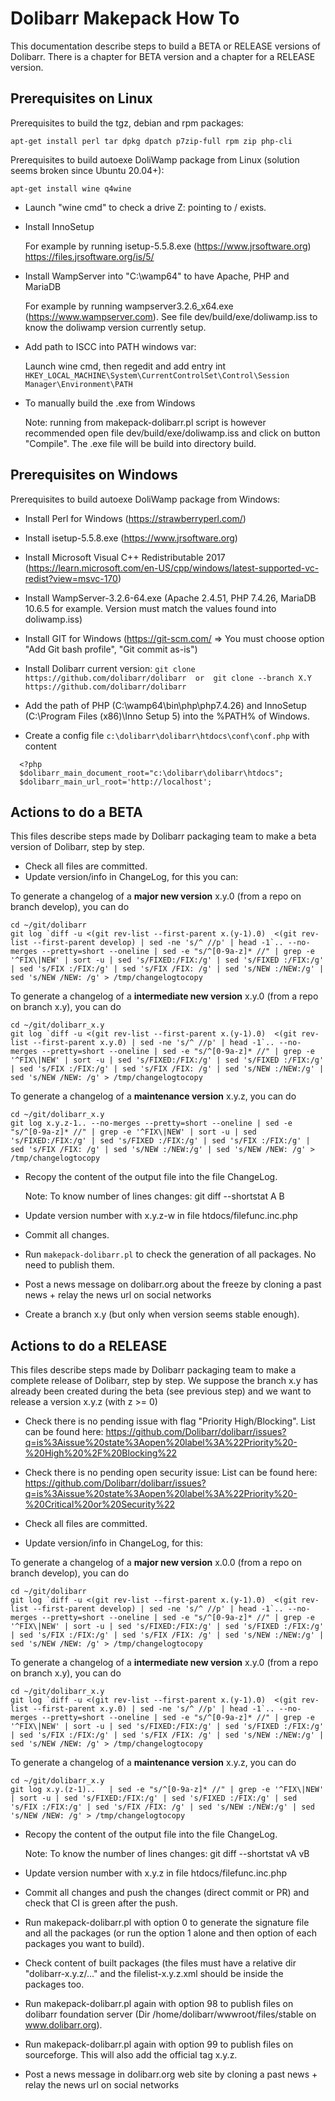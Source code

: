 # Dolibarr Makepack How To

This documentation describe steps to build a BETA or RELEASE versions of Dolibarr.
There is a chapter for BETA version and a chapter for a RELEASE version.


## Prerequisites on Linux

Prerequisites to build the tgz, debian and rpm packages:

`apt-get install perl tar dpkg dpatch p7zip-full rpm zip php-cli`

Prerequisites to build autoexe DoliWamp package from Linux (solution seems broken since Ubuntu 20.04+):

`apt-get install wine q4wine`

- Launch "wine cmd" to check a drive Z: pointing to / exists.
- Install InnoSetup

  For example by running isetup-5.5.8.exe (https://www.jrsoftware.org)  https://files.jrsoftware.org/is/5/

- Install WampServer into "C:\wamp64" to have Apache, PHP and MariaDB

  For example by running wampserver3.2.6_x64.exe (https://www.wampserver.com).
See file dev/build/exe/doliwamp.iss to know the doliwamp version currently setup.

- Add path to ISCC into PATH windows var:

  Launch wine cmd, then regedit and add entry int `HKEY_LOCAL_MACHINE\System\CurrentControlSet\Control\Session Manager\Environment\PATH`

- To manually build the .exe from Windows

  Note: running from makepack-dolibarr.pl script is however recommended
  open file dev/build/exe/doliwamp.iss and click on button "Compile".
  The .exe file will be build into directory build.


## Prerequisites on Windows

Prerequisites to build autoexe DoliWamp package from Windows:

- Install Perl for Windows (https://strawberryperl.com/)
- Install isetup-5.5.8.exe (https://www.jrsoftware.org)
- Install Microsoft Visual C++ Redistributable 2017 (https://learn.microsoft.com/en-US/cpp/windows/latest-supported-vc-redist?view=msvc-170)
- Install WampServer-3.2.6-64.exe (Apache 2.4.51, PHP 7.4.26, MariaDB 10.6.5 for example. Version must match the values found into doliwamp.iss)
- Install GIT for Windows (https://git-scm.com/ => You must choose option "Add Git bash profile", "Git commit as-is")
- Install Dolibarr current version:
  `git clone https://github.com/dolibarr/dolibarr  or  git clone --branch X.Y https://github.com/dolibarr/dolibarr`

- Add the path of PHP (C:\wamp64\bin\php\php7.4.26) and InnoSetup (C:\Program Files (x86)\Inno Setup 5) into the %PATH% of Windows.

- Create a config file `c:\dolibarr\dolibarr\htdocs\conf\conf.php` with content

```
  <?php
  $dolibarr_main_document_root="c:\dolibarr\dolibarr\htdocs";
  $dolibarr_main_url_root='http://localhost';
```


## Actions to do a BETA

This files describe steps made by Dolibarr packaging team to make a beta version of Dolibarr, step by step.

- Check all files are committed.
- Update version/info in ChangeLog, for this you can:

To generate a changelog of a **major new version** x.y.0 (from a repo on branch develop), you can do

```
cd ~/git/dolibarr
git log `diff -u <(git rev-list --first-parent x.(y-1).0)  <(git rev-list --first-parent develop) | sed -ne 's/^ //p' | head -1`.. --no-merges --pretty=short --oneline | sed -e "s/^[0-9a-z]* //" | grep -e '^FIX\|NEW' | sort -u | sed 's/FIXED:/FIX:/g' | sed 's/FIXED :/FIX:/g' | sed 's/FIX :/FIX:/g' | sed 's/FIX /FIX: /g' | sed 's/NEW :/NEW:/g' | sed 's/NEW /NEW: /g' > /tmp/changelogtocopy
```

To generate a changelog of a **intermediate new version** x.y.0 (from a repo on branch x.y), you can do

```
cd ~/git/dolibarr_x.y
git log `diff -u <(git rev-list --first-parent x.(y-1).0)  <(git rev-list --first-parent x.y.0) | sed -ne 's/^ //p' | head -1`.. --no-merges --pretty=short --oneline | sed -e "s/^[0-9a-z]* //" | grep -e '^FIX\|NEW' | sort -u | sed 's/FIXED:/FIX:/g' | sed 's/FIXED :/FIX:/g' | sed 's/FIX :/FIX:/g' | sed 's/FIX /FIX: /g' | sed 's/NEW :/NEW:/g' | sed 's/NEW /NEW: /g' > /tmp/changelogtocopy
```

To generate a changelog of a **maintenance version** x.y.z, you can do

```
cd ~/git/dolibarr_x.y
git log x.y.z-1.. --no-merges --pretty=short --oneline | sed -e "s/^[0-9a-z]* //" | grep -e '^FIX\|NEW' | sort -u | sed 's/FIXED:/FIX:/g' | sed 's/FIXED :/FIX:/g' | sed 's/FIX :/FIX:/g' | sed 's/FIX /FIX: /g' | sed 's/NEW :/NEW:/g' | sed 's/NEW /NEW: /g' > /tmp/changelogtocopy
```

- Recopy the content of the output file into the file ChangeLog.
  
  Note: To know number of lines changes: git diff --shortstat A B
  
- Update version number with x.y.z-w in file htdocs/filefunc.inc.php

- Commit all changes.

- Run `makepack-dolibarr.pl` to check the generation of all packages. No need to publish them.

- Post a news message on dolibarr.org about the freeze by cloning a past news + relay the news url on social networks

- Create a branch x.y (but only when version seems stable enough).


## Actions to do a RELEASE

This files describe steps made by Dolibarr packaging team to make a complete release of Dolibarr, step by step.
We suppose the branch x.y has already been created during the beta (see previous step) and we want to release a version x.y.z (with z >= 0)

- Check there is no pending issue with flag "Priority High/Blocking". List can be found here: https://github.com/Dolibarr/dolibarr/issues?q=is%3Aissue%20state%3Aopen%20label%3A%22Priority%20-%20High%20%2F%20Blocking%22

- Check there is no pending open security issue: List can be found here: https://github.com/Dolibarr/dolibarr/issues?q=is%3Aissue%20state%3Aopen%20label%3A%22Priority%20-%20Critical%20or%20Security%22

- Check all files are committed.

- Update version/info in ChangeLog, for this:

To generate a changelog of a **major new version** x.0.0 (from a repo on branch develop), you can do

```
cd ~/git/dolibarr
git log `diff -u <(git rev-list --first-parent x.(y-1).0)  <(git rev-list --first-parent develop) | sed -ne 's/^ //p' | head -1`.. --no-merges --pretty=short --oneline | sed -e "s/^[0-9a-z]* //" | grep -e '^FIX\|NEW' | sort -u | sed 's/FIXED:/FIX:/g' | sed 's/FIXED :/FIX:/g' | sed 's/FIX :/FIX:/g' | sed 's/FIX /FIX: /g' | sed 's/NEW :/NEW:/g' | sed 's/NEW /NEW: /g' > /tmp/changelogtocopy
```

To generate a changelog of a **intermediate new version** x.y.0 (from a repo on branch x.y), you can do

```
cd ~/git/dolibarr_x.y
git log `diff -u <(git rev-list --first-parent x.(y-1).0)  <(git rev-list --first-parent x.y.0) | sed -ne 's/^ //p' | head -1`.. --no-merges --pretty=short --oneline | sed -e "s/^[0-9a-z]* //" | grep -e '^FIX\|NEW' | sort -u | sed 's/FIXED:/FIX:/g' | sed 's/FIXED :/FIX:/g' | sed 's/FIX :/FIX:/g' | sed 's/FIX /FIX: /g' | sed 's/NEW :/NEW:/g' | sed 's/NEW /NEW: /g' > /tmp/changelogtocopy
```

To generate a changelog of a **maintenance version** x.y.z, you can do

```
cd ~/git/dolibarr_x.y
git log x.y.(z-1)..   | sed -e "s/^[0-9a-z]* //" | grep -e '^FIX\|NEW' | sort -u | sed 's/FIXED:/FIX:/g' | sed 's/FIXED :/FIX:/g' | sed 's/FIX :/FIX:/g' | sed 's/FIX /FIX: /g' | sed 's/NEW :/NEW:/g' | sed 's/NEW /NEW: /g' > /tmp/changelogtocopy
```

- Recopy the content of the output file into the file ChangeLog.
  
  Note: To know the number of lines changes: git diff --shortstat vA vB

- Update version number with x.y.z in file htdocs/filefunc.inc.php

- Commit all changes and push the changes (direct commit or PR) and check that CI is green after the push.

- Run makepack-dolibarr.pl with option 0 to generate the signature file and all the packages (or run the option 1 alone and then option of each packages you want to build).

- Check content of built packages (the files must have a relative dir "dolibarr-x.y.z/..." and the filelist-x.y.z.xml should be inside the packages too.

- Run makepack-dolibarr.pl again with option 98 to publish files on dolibarr foundation server (Dir /home/dolibarr/wwwroot/files/stable on www.dolibarr.org).

- Run makepack-dolibarr.pl again with option 99 to publish files on sourceforge. This will also add the official tag x.y.z.

- Post a news message in dolibarr.org web site by cloning a past news + relay the news url on social networks
